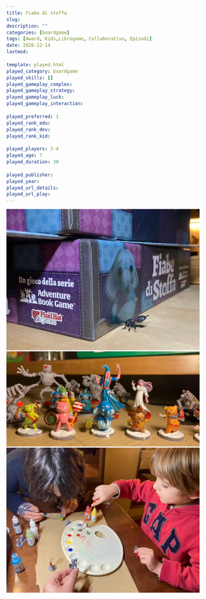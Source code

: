 ```yaml
---
title: Fiabe di stoffa
slug: 
description: ""
categories: [boardgame]
tags: [Award, Kids,Librogame, Collaborativo, Episodi]
date: 2020-12-14
lastmod: 

template: played.html
played_category: boardgame
played_skills: []
played_gameplay_complex: 
played_gameplay_strategy: 
played_gameplay_luck: 
played_gameplay_interaction: 

played_preferred: 1
played_rank_edu: 
played_rank_dev: 
played_rank_kid: 

played_players: 2-4
played_age: 7
played_duration: 30

played_publisher: 
played_year: 
played_url_details: 
played_url_play: 
---
```


![](img/fiabe_di_stoffa.webp)
![](img/fiabe_di_stoffa_miniature.webp)
![](img/fiabe_di_stoffa_pittura.webp)
